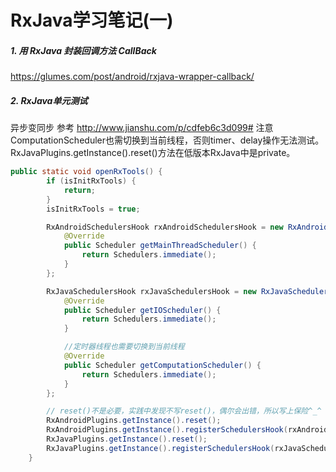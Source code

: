# RxJava学习笔记(一)

##### 1. 用 RxJava 封装回调方法 CallBack
https://glumes.com/post/android/rxjava-wrapper-callback/

##### 2. RxJava单元测试
异步变同步
参考 http://www.jianshu.com/p/cdfeb6c3d099#
注意ComputationScheduler也需切换到当前线程，否则timer、delay操作无法测试。
RxJavaPlugins.getInstance().reset()方法在低版本RxJava中是private。

```Java
public static void openRxTools() {
        if (isInitRxTools) {
            return;
        }
        isInitRxTools = true;

        RxAndroidSchedulersHook rxAndroidSchedulersHook = new RxAndroidSchedulersHook() {
            @Override
            public Scheduler getMainThreadScheduler() {
                return Schedulers.immediate();
            }
        };

        RxJavaSchedulersHook rxJavaSchedulersHook = new RxJavaSchedulersHook() {
            @Override
            public Scheduler getIOScheduler() {
                return Schedulers.immediate();
            }

            //定时器线程也需要切换到当前线程
            @Override
            public Scheduler getComputationScheduler() {
                return Schedulers.immediate();
            }
        };

        // reset()不是必要，实践中发现不写reset()，偶尔会出错，所以写上保险^_^
        RxAndroidPlugins.getInstance().reset();
        RxAndroidPlugins.getInstance().registerSchedulersHook(rxAndroidSchedulersHook);
        RxJavaPlugins.getInstance().reset();
        RxJavaPlugins.getInstance().registerSchedulersHook(rxJavaSchedulersHook);
    }
```